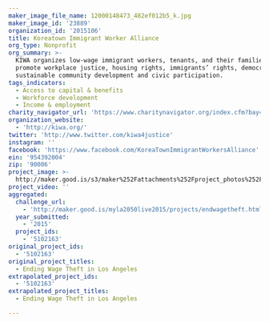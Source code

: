 ```yaml
---
maker_image_file_name: 12000148473_482ef012b5_k.jpg
maker_image_id: '23889'
organization_id: '2015106'
title: Koreatown Immigrant Worker Alliance
org_type: Nonprofit
org_summary: >-
  KIWA organizes low-wage immigrant workers, tenants, and their families to
  promote workplace justice, housing rights, immigrants’ rights, democratic and
  sustainable community development and civic participation.
tags_indicators:
  - Access to capital & benefits
  - Workforce development
  - Income & employment
charity_navigator_url: 'https://www.charitynavigator.org/index.cfm?bay=search.profile&ein=954392004'
organization_website:
  - 'http://kiwa.org/'
twitter: 'http://www.twitter.com/kiwa4justice'
instagram: ''
facebook: 'https://www.facebook.com/KoreaTownImmigrantWorkersAlliance'
ein: '954392004'
zip: '90006'
project_image: >-
  http://maker.good.is/s3/maker%252Fattachments%252Fproject_photos%252Fimages%252F23889%252Fdisplay%252F12000148473_482ef012b5_k.jpg=c570x385
project_video: ''
aggregated:
  challenge_url:
    - 'http://maker.good.is/myla2050live2015/projects/endwagetheft.html'
  year_submitted:
    - '2015'
  project_ids:
    - '5102163'
original_project_ids:
  - '5102163'
original_project_titles:
  - Ending Wage Theft in Los Angeles
extrapolated_project_ids:
  - '5102163'
extrapolated_project_titles:
  - Ending Wage Theft in Los Angeles

---
```

